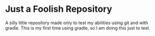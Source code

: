 # Just a Foolish Repository

A silly little repository made
only to test my abilities using git
and with gradle. This is my first time
using gradle, so I am doing this
just to test.